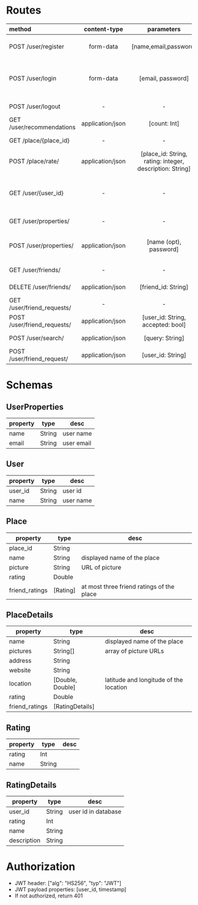 # Routes

| method | content-type | parameters  | return obj | desc | dev |
| :---- | :-------: | :---: | :----: | :---- | :---- |
| POST /user/register | form-data | [name,email,password] | [name: [String], email: [String], password: [String]] | error messages are in returned strings| Németh Krisztián |
| POST /user/login | form-data | [email, password] | [email: [String], password: [String]| JWT returned in Auth header, returned values store error messages | Németh Krisztián |
| POST /user/logout | - | - | [msg: String] | "ok" returned if succeed| Németh Krisztián |
| GET /user/recommendations | application/json | [count: Int]| [recommendations: Place[] ] | Get list of recommendations | Tremmel Márton |
| GET /place/{place_id} | - | - | [PlaceDetails] | | Tremmel Márton |
| POST /place/rate/ | application/json | [place_id: String, rating: integer, description: String] | [msg: String] | | Tremmel Márton |
| GET /user/{user_id} | - | - | [username, places: Place[]] | All places the user has rated. friend_ratings property contains user rating | Németh Krisztián |
| GET /user/properties/ | - | - | [user: UserProperties] |  | Németh Krisztián |
| POST /user/properties/ | application/json | [name (opt), password] | [name: [String], password: [String]] | Change name and password. returned fields store errors | Németh Krisztián |
| GET /user/friends/ | - | - | [friends: User[]] | get friends of the user | Borsodi Regő |
| DELETE /user/friends/ | application/json |[friend_id: String] | [msg: String] | "ok" if no error| Borsodi Regő |
| GET /user/friend_requests/ | - | - | [friend_requests: User[]] | | Borsodi Regő |
| POST /user/friend_requests/ | application/json | [user_id: String, accepted: bool] | [msg: String] | "ok" if no error| Borsodi Regő |
| POST /user/search/ | application/json | [query: String] | [users: User[]] | | Borsodi Regő |
| POST /user/friend_request/ | application/json | [user_id: String] | [msg: String] | "ok" if no error | Borsodi Regő |



# Schemas

## UserProperties

| property | type | desc |
| ---- | ---- | ---- |
| name | String	| user name |
| email | String | user email |

## User
| property | type | desc |
| ---- | ---- | ---- |
| user_id | String | user id |
| name | String	| user name |


## Place

| property | type | desc |
| ---- | ---- | ---- |
| place_id | String | |
| name | String | displayed name of the place |
| picture | String | URL of picture |
| rating | Double | |
| friend_ratings | [Rating] | at most three friend ratings of the place|

## PlaceDetails

| property | type | desc |
| ---- | ---- | ---- |
| name | String | displayed name of the place |
| pictures | String[] | array of picture URLs |
| address | String | |
| website | String | |
| location | [Double, Double] | latitude and longitude of the location |
| rating | Double | |
| friend_ratings | [RatingDetails] | 


## Rating
| property | type | desc |
| ---- | ---- | ---- |
| rating | Int | |
| name | String | |


## RatingDetails
| property | type | desc |
| ---- | ---- | ---- |
| user_id | String | user id in database |
| rating | Int | |
| name | String | |
| description | String |  |

# Authorization

- JWT header: ["alg": "HS256", "typ": "JWT"]
- JWT payload properties: [user_id, timestamp]
- If not authorized, return 401